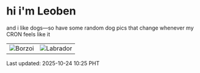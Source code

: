 # hi i'm Leoben

and i like dogs—so have some random dog pics that change whenever my CRON feels like it

|  |  |
|--------|----------|
| ![Borzoi](https://random-dog-vercel.vercel.app/api/random-borzoi?v=1761272759) | ![Labrador](https://random-dog-vercel.vercel.app/api/random-labrador?v=1761272759) |

Last updated: 2025-10-24 10:25 PHT
